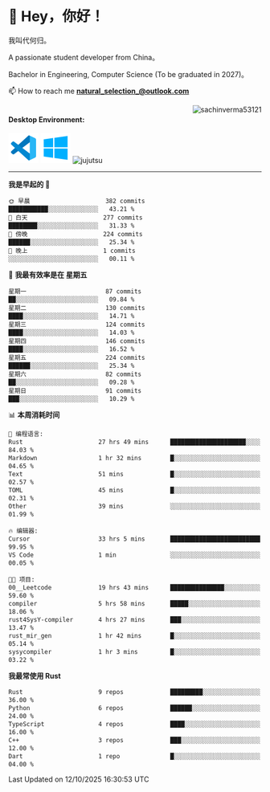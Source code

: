 # 👋 Hey，你好！

我叫代何归。

A passionate student developer from China。

Bachelor in Engineering, Computer Science (To be graduated in 2027)。

📫 How to reach me **natural_selection_@outlook.com**

<div style="display: flex; justify-content: space-between; align-items: flex-start;">
  <div>
    <h4>Desktop Environment: </h4>
    <span>
      <img style="margin: auto;" src="https://raw.githubusercontent.com/sachinverma53121/sachinverma53121/master/icons/vsc.png" alt=vs width="60" height="60"/>
      <img style="margin: auto;" src="https://raw.githubusercontent.com/sachinverma53121/sachinverma53121/master/icons/win10.png" alt=windows10 width="60" height="60"/>
      <img style="margin: auto;" src="https://img2023.cnblogs.com/blog/3292968/202505/3292968-20250515084111916-1835883071.png" alt=jujutsu width="60" height="60"/>
    </span>
  </div>
  <div>
    <img style="margin: auto;" src=https://github-readme-stats.vercel.app/api?username=Natural-selection1&show_icons=true alt=sachinverma53121 />
  </div>
</div>

---

<!--START_SECTION:waka-->
**我是早起的 🐤** 

```text
🌞 早晨                     382 commits         ███████████░░░░░░░░░░░░░░   43.21 % 
🌆 白天                     277 commits         ████████░░░░░░░░░░░░░░░░░   31.33 % 
🌃 傍晚                     224 commits         ██████░░░░░░░░░░░░░░░░░░░   25.34 % 
🌙 晚上                     1 commits           ░░░░░░░░░░░░░░░░░░░░░░░░░   00.11 % 
```
📅 **我最有效率是在 星期五** 

```text
星期一                      87 commits          ██░░░░░░░░░░░░░░░░░░░░░░░   09.84 % 
星期二                      130 commits         ████░░░░░░░░░░░░░░░░░░░░░   14.71 % 
星期三                      124 commits         ████░░░░░░░░░░░░░░░░░░░░░   14.03 % 
星期四                      146 commits         ████░░░░░░░░░░░░░░░░░░░░░   16.52 % 
星期五                      224 commits         ██████░░░░░░░░░░░░░░░░░░░   25.34 % 
星期六                      82 commits          ██░░░░░░░░░░░░░░░░░░░░░░░   09.28 % 
星期日                      91 commits          ███░░░░░░░░░░░░░░░░░░░░░░   10.29 % 
```


📊 **本周消耗时间** 

```text
💬 编程语言: 
Rust                     27 hrs 49 mins      █████████████████████░░░░   84.03 % 
Markdown                 1 hr 32 mins        █░░░░░░░░░░░░░░░░░░░░░░░░   04.65 % 
Text                     51 mins             █░░░░░░░░░░░░░░░░░░░░░░░░   02.57 % 
TOML                     45 mins             █░░░░░░░░░░░░░░░░░░░░░░░░   02.31 % 
Other                    39 mins             ░░░░░░░░░░░░░░░░░░░░░░░░░   01.99 % 

🔥 编辑器: 
Cursor                   33 hrs 5 mins       █████████████████████████   99.95 % 
VS Code                  1 min               ░░░░░░░░░░░░░░░░░░░░░░░░░   00.05 % 

🐱‍💻 项目: 
00__Leetcode             19 hrs 43 mins      ███████████████░░░░░░░░░░   59.60 % 
compiler                 5 hrs 58 mins       █████░░░░░░░░░░░░░░░░░░░░   18.06 % 
rust4SysY-compiler       4 hrs 27 mins       ███░░░░░░░░░░░░░░░░░░░░░░   13.47 % 
rust_mir_gen             1 hr 42 mins        █░░░░░░░░░░░░░░░░░░░░░░░░   05.14 % 
sysycompiler             1 hr 3 mins         █░░░░░░░░░░░░░░░░░░░░░░░░   03.22 % 
```

**我最常使用 Rust** 

```text
Rust                     9 repos             █████████░░░░░░░░░░░░░░░░   36.00 % 
Python                   6 repos             ██████░░░░░░░░░░░░░░░░░░░   24.00 % 
TypeScript               4 repos             ████░░░░░░░░░░░░░░░░░░░░░   16.00 % 
C++                      3 repos             ███░░░░░░░░░░░░░░░░░░░░░░   12.00 % 
Dart                     1 repo              █░░░░░░░░░░░░░░░░░░░░░░░░   04.00 % 
```




 Last Updated on 12/10/2025 16:30:53 UTC
<!--END_SECTION:waka-->
